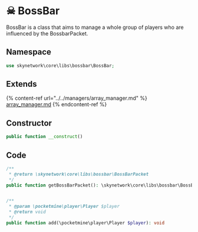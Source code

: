 # ☠ BossBar

BossBar is a class that aims to manage a whole group of players who are influenced by the BossbarPacket.

## Namespace

```php
use skynetwork\core\libs\bossbar\BossBar;
```

## Extends

{% content-ref url="../../managers/array_manager.md" %}
[array\_manager.md](../../managers/array\_manager.md)
{% endcontent-ref %}

## Constructor

```php
public function __construct()
```

## Code

```php
/**
 * @return \skynetwork\core\libs\bossbar\BossBarPacket
 */
public function getBossBarPacket(): \skynetwork\core\libs\bossbar\BossBarPacket
```

```php

/**
 * @param \pocketmine\player\Player $player
 * @return void
 */
public function add(\pocketmine\player\Player $player): void
```
